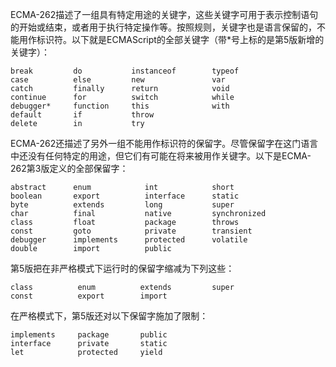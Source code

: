 ECMA-262描述了一组具有特定用途的关键字，这些关键字可用于表示控制语句的开始或结束，或者用于执行特定操作等。按照规则，关键字也是语言保留的，不能用作标识符。以下就是ECMAScript的全部关键字（带*号上标的是第5版新增的关键字）：
```
break         do           instanceof        typeof
case          else         new               var
catch         finally      return            void
continue      for          switch            while
debugger*     function     this              with
default       if           throw
delete        in           try
```
ECMA-262还描述了另外一组不能用作标识符的保留字。尽管保留字在这门语言中还没有任何特定的用途，但它们有可能在将来被用作关键字。以下是ECMA-262第3版定义的全部保留字：
```
abstract      enum            int            short
boolean       export          interface      static
byte          extends         long           super
char          final           native         synchronized
class         float           package        throws
const         goto            private        transient
debugger      implements      protected      volatile
double        import          public
```
第5版把在非严格模式下运行时的保留字缩减为下列这些：
```
class          enum          extends         super
const          export        import
```
在严格模式下，第5版还对以下保留字施加了限制：
```
implements     package       public
interface      private       static
let            protected     yield
```
